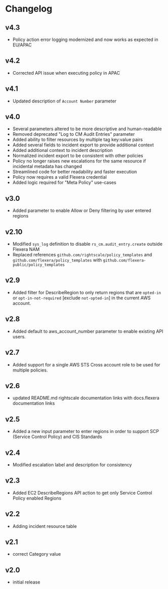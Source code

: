 # Changelog

## v4.3

- Policy action error logging modernized and now works as expected in EU/APAC

## v4.2

- Corrected API issue when executing policy in APAC

## v4.1

- Updated description of `Account Number` parameter

## v4.0

- Several parameters altered to be more descriptive and human-readable
- Removed deprecated "Log to CM Audit Entries" parameter
- Added ability to filter resources by multiple tag key:value pairs
- Added several fields to incident export to provide additional context
- Added additional context to incident description
- Normalized incident export to be consistent with other policies
- Policy no longer raises new escalations for the same resource if incidental metadata has changed
- Streamlined code for better readability and faster execution
- Policy now requires a valid Flexera credential
- Added logic required for "Meta Policy" use-cases

## v3.0

- Added parameter to enable Allow or Deny filtering by user entered regions

## v2.10

- Modified `sys_log` definition to disable `rs_cm.audit_entry.create` outside Flexera NAM
- Replaced references `github.com/rightscale/policy_templates` and `github.com/flexera/policy_templates` with `github.com/flexera-public/policy_templates`

## v2.9

- Added filter for DescribeRegion to only return regions that are `opted-in` or `opt-in-not-required` [exclude `not-opted-in`] in the current AWS account.

## v2.8

- Added default to aws_account_number parameter to enable existing API users.

## v2.7

- Added support for a single AWS STS Cross account role to be used for multiple policies.

## v2.6

- updated README.md rightscale documentation links with docs.flexera documentation links

## v2.5

- Added a new input parameter to enter regions in order to support SCP (Service Control Policy) and CIS Standards

## v2.4

- Modified escalation label and description for consistency

## v2.3

- Added EC2 DescribeRegions API action to get only Service Control Policy enabled Regions

## v2.2

- Adding incident resource table

## v2.1

- correct Category value

## v2.0

- initial release
